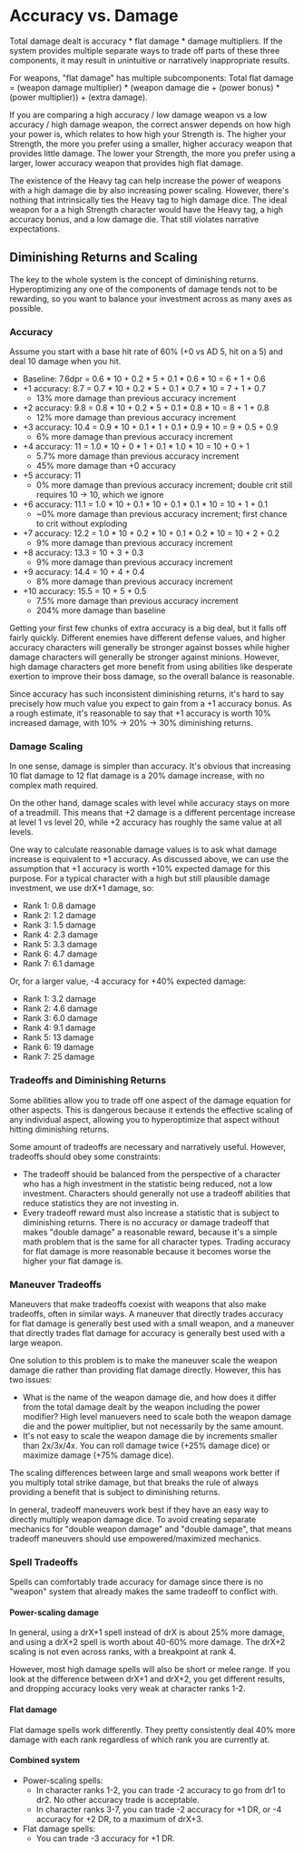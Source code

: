 # Accuracy vs. Damage

Total damage dealt is accuracy * flat damage * damage multipliers. If the system provides multiple separate ways to trade off parts of these three components, it may result in unintuitive or narratively inappropriate results.

For weapons, "flat damage" has multiple subcomponents:
Total flat damage = (weapon damage multiplier) * (weapon damage die + (power bonus) * (power multiplier)) + (extra damage).

If you are comparing a high accuracy / low damage weapon vs a low accuracy / high damage weapon, the correct answer depends on how high your power is, which relates to how high your Strength is. The higher your Strength, the more you prefer using a smaller, higher accuracy weapon that provides little damage. The lower your Strength, the more you prefer using a larger, lower accuracy weapon that provides high flat damage.

The existence of the Heavy tag can help increase the power of weapons with a high damage die by also increasing power scaling. However, there's nothing that intrinsically ties the Heavy tag to high damage dice. The ideal weapon for a a high Strength character would have the Heavy tag, a high accuracy bonus, and a low damage die. That still violates narrative expectations.

## Diminishing Returns and Scaling

The key to the whole system is the concept of diminishing returns. Hyperoptimizing any one of the components of damage tends not to be rewarding, so you want to balance your investment across as many axes as possible.

### Accuracy

Assume you start with a base hit rate of 60% (+0 vs AD 5, hit on a 5) and deal 10 damage when you hit.

* Baseline: 7.6dpr = 0.6 * 10 + 0.2 * 5 + 0.1 * 0.6 * 10 = 6 + 1 + 0.6
* +1 accuracy: 8.7 = 0.7 * 10 + 0.2 * 5 + 0.1 * 0.7 * 10 = 7 + 1 + 0.7
  * 13% more damage than previous accuracy increment
* +2 accuracy: 9.8 = 0.8 * 10 + 0.2 * 5 + 0.1 * 0.8 * 10 = 8 + 1 + 0.8
  * 12% more damage than previous accuracy increment
* +3 accuracy: 10.4 = 0.9 * 10 + 0.1 * 1 + 0.1 * 0.9 * 10 = 9 + 0.5 + 0.9
  * 6% more damage than previous accuracy increment
* +4 accuracy: 11 = 1.0 * 10 + 0 * 1 + 0.1 * 1.0 * 10 = 10 + 0 + 1
  * 5.7% more damage than previous accuracy increment
  * 45% more damage than +0 accuracy
* +5 accuracy: 11
  * 0% more damage than previous accuracy increment; double crit still requires 10 -> 10, which we ignore
* +6 accuracy: 11.1 = 1.0 * 10 + 0.1 * 10 + 0.1 * 0.1 * 10 = 10 + 1 + 0.1
  * ~0% more damage than previous accuracy increment; first chance to crit without exploding
* +7 accuracy: 12.2 = 1.0 * 10 + 0.2 * 10 + 0.1 * 0.2 * 10 = 10 + 2 + 0.2
  * 9% more damage than previous accuracy increment
* +8 accuracy: 13.3 = 10 + 3 + 0.3
  * 9% more damage than previous accuracy increment
* +9 accuracy: 14.4 = 10 + 4 + 0.4
  * 8% more damage than previous accuracy increment
* +10 accuracy: 15.5 = 10 + 5 + 0.5
  * 7.5% more damage than previous accuracy increment
  * 204% more damage than baseline

Getting your first few chunks of extra accuracy is a big deal, but it falls off fairly quickly. Different enemies have different defense values, and higher accuracy characters will generally be stronger against bosses while higher damage characters will generally be stronger against minions. However, high damage characters get more benefit from using abilities like desperate exertion to improve their boss damage, so the overall balance is reasonable.

Since accuracy has such inconsistent diminishing returns, it's hard to say precisely how much value you expect to gain from a +1 accuracy bonus. As a rough estimate, it's reasonable to say that +1 accuracy is worth 10% increased damage, with 10% -> 20% -> 30% diminishing returns.

### Damage Scaling
In one sense, damage is simpler than accuracy. It's obvious that increasing 10 flat damage to 12 flat damage is a 20% damage increase, with no complex math required.

On the other hand, damage scales with level while accuracy stays on more of a treadmill. This means that +2 damage is a different percentage increase at level 1 vs level 20, while +2 accuracy has roughly the same value at all levels.

One way to calculate reasonable damage values is to ask what damage increase is equivalent to +1 accuracy. As discussed above, we can use the assumption that +1 accuracy is worth +10% expected damage for this purpose. For a typical character with a high but still plausible damage investment, we use drX+1 damage, so:

* Rank 1: 0.8 damage
* Rank 2: 1.2 damage
* Rank 3: 1.5 damage
* Rank 4: 2.3 damage
* Rank 5: 3.3 damage
* Rank 6: 4.7 damage
* Rank 7: 6.1 damage

Or, for a larger value, -4 accuracy for +40% expected damage:

* Rank 1: 3.2 damage
* Rank 2: 4.6 damage
* Rank 3: 6.0 damage
* Rank 4: 9.1 damage
* Rank 5: 13 damage
* Rank 6: 19 damage
* Rank 7: 25 damage

### Tradeoffs and Diminishing Returns

Some abilities allow you to trade off one aspect of the damage equation for other aspects. This is dangerous because it extends the effective scaling of any individual aspect, allowing you to hyperoptimize that aspect without hitting diminishing returns.

Some amount of tradeoffs are necessary and narratively useful. However, tradeoffs should obey some constraints:
* The tradeoff should be balanced from the perspective of a character who has a high investment in the statistic being reduced, not a low investment. Characters should generally not use a tradeoff abilities that reduce statistics they are not investing in.
* Every tradeoff reward must also increase a statistic that is subject to diminishing returns. There is no accuracy or damage tradeoff that makes "double damage" a reasonable reward, because it's a simple math problem that is the same for all character types. Trading accuracy for flat damage is more reasonable because it becomes worse the higher your flat damage is.

### Maneuver Tradeoffs

Maneuvers that make tradeoffs coexist with weapons that also make tradeoffs, often in similar ways. A maneuver that directly trades accuracy for flat damage is generally best used with a small weapon, and a maneuver that directly trades flat damage for accuracy is generally best used with a large weapon.

One solution to this problem is to make the maneuver scale the weapon damage die rather than providing flat damage directly. However, this has two issues:
* What is the name of the weapon damage die, and how does it differ from the total damage dealt by the weapon including the power modifier? High level manuevers need to scale both the weapon damage die and the power multiplier, but not necessarily by the same amount.
* It's not easy to scale the weapon damage die by increments smaller than 2x/3x/4x. You can roll damage twice (+25% damage dice) or maximize damage (+75% damage dice).

The scaling differences between large and small weapons work better if you multiply total strike damage, but that breaks the rule of always providing a benefit that is subject to diminishing returns.

In general, tradeoff maneuvers work best if they have an easy way to directly multiply weapon damage dice. To avoid creating separate mechanics for "double weapon damage" and "double damage", that means tradeoff maneuvers should use empowered/maximized mechanics.

### Spell Tradeoffs

Spells can comfortably trade accuracy for damage since there is no "weapon" system that already makes the same tradeoff to conflict with.

#### Power-scaling damage

In general, using a drX+1 spell instead of drX is about 25% more damage, and using a drX+2 spell is worth about 40-60% more damage. The drX+2 scaling is not even across ranks, with a breakpoint at rank 4.

However, most high damage spells will also be short or melee range. If you look at the difference between drX+1 and drX+2, you get different results, and dropping accuracy looks very weak at character ranks 1-2.

#### Flat damage

Flat damage spells work differently. They pretty consistently deal 40% more damage with each rank regardless of which rank you are currently at.

#### Combined system

* Power-scaling spells:
  * In character ranks 1-2, you can trade -2 accuracy to go from dr1 to dr2. No other accuracy trade is acceptable.
  * In character ranks 3-7, you can trade -2 accuracy for +1 DR, or -4 accuracy for +2 DR, to a maximum of drX+3.
* Flat damage spells:
  * You can trade -3 accuracy for +1 DR.
